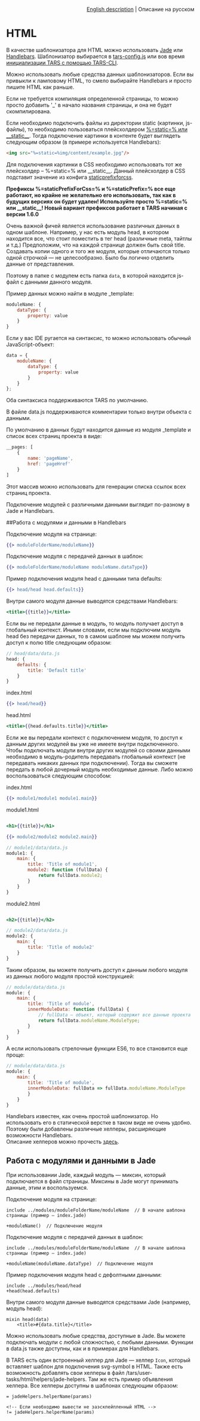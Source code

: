 <p align="right">
<a href="../en/html-processing.md">English description</a> | Описание на русском
</p>

# HTML

В качестве шаблонизатора для HTML можно использовать [Jade](http://jade-lang.com) или [Handlebars](http://handlebarsjs.com). Шаблонизатор выбирается в [tars-config.js](options.md#templater) или вов время [инициализации TARS с помощью TARS-CLI](https://github.com/tars/tars-cli/blob/master/docs/ru/commands.md#tars-init).

Можно использовать любые средства данных шаблонизаторов. Если вы привыкли к ламповому HTML, то смело выбирайте Handlebars и просто пишите HTML как раньше.

Если не требуется компиляция определенной страницы, то можно просто добавить '_' в начало названия страницы, и она не будет скомпилирована.

Если необходимо подключить файлы из директории static (картинки, js-файлы), то необходимо пользоваться плейсхолдером [%=static=% или \_\_static\_\_](options.md#staticprefix). Тогда подключение картинки в контенте будет выглядеть следующим образом (в примере используется Handlebars):

```html
<img src="%=static=%img/content/example.jpg"/>
```

Для подключения картинки в CSS необходимо использовать тот же плейсхолдер – %=static=% или \_\_static\_\_. Данный плейсхолдер в CSS подставит значение из конфига [staticprefixforcss](options.md#staticprefixforcss).

**Префиксы %=staticPrefixForCss=% и %=staticPrefix=% все еще работают, но крайне не желательно его использовать, так как в будущих версиях он будет удален! Используйте просто %=static=% или \_\_static\_\_! Новый вариант префиксов работает в TARS начиная с версии 1.6.0**

Очень важной фичей является использование различных данных в одном шаблоне. Например, у нас есть модуль head, в котором находится все, что стоит поместить в тег head (различные meta, тайтлы и т.д.) Предположим, что на каждой  странице должен быть свой title. Создавать копии одного и того же модуля, которые отличаются только одной строчкой — не целесообразно. Было бы логично отделить данные от представления.

Поэтому в папке с модулем есть папка `data`, в которой находится js-файл с данными данного модуля.

Пример данных можно найти в модуле _template:

```javascript
moduleName: {
    dataType: {
        property: value
    }
}
```

Если у вас IDE ругается на синтаксис, то можно использовать обычный JavaScript-объект:

```javascript
data = {
    moduleName: {
        dataType: {
            property: value
        }
    }
};
```

Оба синтаксиса поддерживаются TARS по умолчанию.

В файле data.js поддерживаются комментарии только внутри объекта с данными.

По умолчанию в данных будут находится данные из модуля _template и список всех страниц проекта в виде:

```javascript
__pages: [
    {
        name: 'pageName',
        href: 'pageHref'
    }
]
```

Этот массив можно использовать для генерации списка ссылок всех страниц проекта.

Подключение модулей с различными данными выглядит по-разному в Jade и Handlebars.


##Работа с модулями и данными в Handlebars

Подключение модуля на странице:

```handlebars
{{> moduleFolderName/moduleName}}
```

Подключение модуля с передачей данных в шаблон:

```handlebars
{{> moduleFolderName/moduleName moduleName.dataType}}
```

Пример подключения модуля head с данными типа defaults:

```handlebars
{{> head/head head.defaults}}
```

Внутри самого модуля данные выводятся средствами Handlebars:

```handlebars
<title>{{title}}</title>
```

Если вы не передали данные в модуль, то модуль получает доступ в глобальный контекст. Иными словами, если мы подключим модуль head без передачи данных, то в самом шаблоне мы можем получить доступ к полю title следующим образом:

```javascript
// head/data/data.js
head: {
    defaults: {
        title: 'Default title'
    }
}
```

index.html
```handlebars
{{> head/head}}
```

head.html
```handlebars
<title>{{head.defaults.title}}</title>
```

Если же вы передали контекст с подключением модуля, то доступ к данным других модулей вы уже не имеете внутри подключенного. Чтобы подключать модули внутри других модулей со своими данными необходимо в модуль-родитель передавать глобальный контекст (не передавать никаких данных при подключении). Тогда вы сможете передать в любой дочерный модуль необходимые данные. Либо можно воспользоваться следующим способом:

index.html
```handlebars
{{> module1/module1 module1.main}}
```

module1.html
```handlebars

<h1>{{title}}</h1>

{{> module2/module2 module2.main}}
```

```javascript
// module1/data/data.js
module1: {
    main: {
        title: 'Title of module1',
        module2: function (fullData) {
            return fullData.module2;
        }
    }
}
```

module2.html
```handlebars

<h2>{{title}}</h2>
```

```javascript
// module2/data/data.js
module2: {
    main: {
        title: 'Title of module2'
    }
}
```

Таким образом, вы можете получить доступ к данным любого модуля из данных любого модуля простой конструкцией:

```javascript
// module/data/data.js
module: {
    main: {
        title: 'Title of module',
        innerModuleData: function (fullData) {
            // fullData — объект, который содержит все данные проекта
            return fullData.moduleName.ModuleType;
        }
    }
}
```

А если использовать стрелочные функции ES6, то все становится еще проще:

```javascript
// module/data/data.js
module: {
    main: {
        title: 'Title of module',
        innerModuleData: fullData => fullData.moduleName.ModuleType
        }
    }
}
```

Handlebars известен, как очень простой шаблонизатор. Но использовать его в статической верстке в таком виде не очень удобно. Поэтому были добавлены различные хелперы, расширяющие возможности Handlebars.<br/>
Описание хелперов можно прочесть [здесь](handlebars-helpers.md).


## Работа с модулями и данными в Jade

При использовании Jade, каждый модуль — миксин, который подключается в файл страницы. Миксины в Jade могут принимать данные, этим и воспользуемся.

Подключение модуля на странице:

```jade
include ../modules/moduleFolderName/moduleName  // В начале шаблона страницы (пример — index.jade)

+moduleName()  // Подключение модуля
```

Подключение модуля с передачей данных в шаблон:

```jade
include ../modules/moduleFolderName/moduleName  // В начале шаблона страницы (пример — index.jade)

+moduleName(moduleName.dataType)  // Подключение модуля
```

Пример подключения модуля head с дефолтными данными:

```jade
include ../modules/head/head
+head(head.defaults)
```

Внутри самого модуля данные выводятся средствами Jade (например, модуль head):

```jade
mixin head(data)
    <title>#{data.title}</title>
```

Можно использовать любые средства, доступные в Jade. Вы можете подключать модули с любой сложностью, с любыми данными. Функции в data.js также доступны, как и в примерах для Handlebars.

В TARS есть один встроенный хелпер для Jade — хелпер `Icon`, который вставляет шаблон для подключения svg-symbol в HTML. Также есть возможность добавлять свои хелперы в файл /tars/user-tasks/html/helpers/jade-helpers. Там же есть пример объявления хелпера. Все хелперы доступны в шаблонах следующим образом:

```jade
= jadeHelpers.helperName(params)

<!-- Если необходимо вывести не заэскпейпленный HTML -->
!= jadeHelpers.helperName(params)
```
